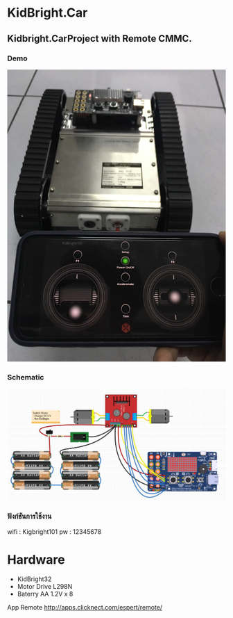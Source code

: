 # KidBright.Car
## Kidbright.CarProject with Remote CMMC.

### Demo
![alt text](https://github.com/woodif/KidBright.Car/blob/master/pic/demo.jpg)

### Schematic
![x5 pin mapping](https://github.com/woodif/KidBright.Car/blob/master/pic/kidbright.JPG)


### ฟังก์ชันการใช้งาน
wifi : Kigbright101
pw : 12345678

Hardware
============

* KidBright32
* Motor Drive L298N
* Baterry AA 1.2V x 8

App Remote
http://apps.clicknect.com/espert/remote/

